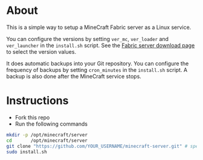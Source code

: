 About
=====

This is a simple way to setup a MineCraft Fabric server as a Linux service. 

You can configure the versions by setting `ver_mc`, `ver_loader` and `ver_launcher` in the `install.sh` script.
See the [Fabric server download page](https://fabricmc.net/use/server/) to select the version values.

It does automatic backups into your Git repository. 
You can configure the frequency of backups by setting `cron_minutes` in the `install.sh` script.
A backup is also done after the MineCraft service stops.

Instructions
============

* Fork this repo
* Run the following commands

```bash
mkdir -p /opt/minecraft/server
cd       /opt/minecraft/server
git clone "https://github.com/YOUR_USERNAME/minecraft-server.git" # specify YOUR_USERNAME
sudo install.sh
```
